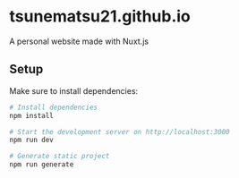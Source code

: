 # tsunematsu21.github.io
A personal website made with Nuxt.js

## Setup
Make sure to install dependencies:

```bash
# Install dependencies
npm install

# Start the development server on http://localhost:3000
npm run dev

# Generate static project
npm run generate
```

